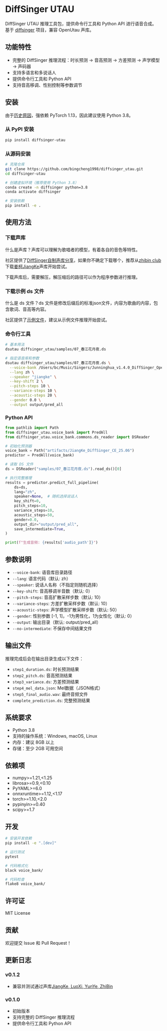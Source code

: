 # DiffSinger UTAU

DiffSinger UTAU 推理工具包，提供命令行工具和 Python API 进行语音合成。
基于 [diffsinger](https://github.com/openvpi/DiffSinger) 项目，兼容 OpenUtau 声库。

## 功能特性

- 完整的 DiffSinger 推理流程：时长预测 → 音高预测 → 方差预测 → 声学模型 → 声码器
- 支持多语言和多说话人
- 提供命令行工具和 Python API
- 支持音高移调、性别控制等参数调节

## 安装

由于[历史原因](https://github.com/openvpi/DiffSinger/blob/main/docs/GettingStarted.md#deployment)，强依赖 PyTorch 1.13，因此建议使用 Python 3.8。

### 从 PyPI 安装

```bash
pip install diffsinger-utau
```
### 从源码安装

```bash
# 克隆仓库
git clone https://github.com/bingcheng1998/diffsinger_utau.git
cd diffsinger-utau

# 创建虚拟环境（推荐使用 Python 3.8）
conda create -n diffsinger python=3.8
conda activate diffsinger

# 安装依赖
pip install -e .
```

## 使用方法

### 下载声库

什么是声库？声库可以理解为歌唱者的模型，有着各自的音色等特性。

社区提供了[DiffSinger自制声库分享](https://docs.qq.com/sheet/DQXNDY0pPaEpOc3JN)，如果你不确定下载哪个，推荐从[zhibin club](https://www.zhibin.club/)下载[姜柯JiangKe](https://pan.quark.cn/s/254f030af8cb#/list/share/0929019064004907b7b95212c03066ed)声库开始尝试。

下载声库后，需要解压，解压缩后的路径可以作为程序参数进行推理。

### 下载示例 ds 文件

什么是 ds 文件？ds 文件是修改后缀后的标准json文件，内容为歌曲的内容，包含歌词、音高等内容。

社区提供了[示例文件](https://github.com/openvpi/DiffSinger/tree/main/samples)，建议从示例文件推理开始尝试。

### 命令行工具

```bash
# 基本用法
dsutau diffsinger_utau/samples/07_春江花月夜.ds

# 指定语音库和参数
dsutau diffsinger_utau/samples/07_春江花月夜.ds \
  --voice-bank /Users/bc/Music/Singers/Junninghua_v1.4.0_DiffSinger_OpenUtau  \
  --lang zh \
  --speaker "jiangke" \
  --key-shift 2 \
  --pitch-steps 10 \
  --variance-steps 10 \
  --acoustic-steps 20 \
  --gender 0.0 \
  --output output/pred_all
```

### Python API

```python
from pathlib import Path
from diffsinger_utau.voice_bank import PredAll
from diffsinger_utau.voice_bank.commons.ds_reader import DSReader

# 初始化预测器
voice_bank = Path("artifacts/JiangKe_DiffSinger_CE_25.06")
predictor = PredAll(voice_bank)

# 读取 DS 文件
ds = DSReader("samples/07_春江花月夜.ds").read_ds()[0]

# 执行完整推理
results = predictor.predict_full_pipeline(
    ds=ds,
    lang="zh",
    speaker=None,  # 随机选择说话人
    key_shift=0,
    pitch_steps=10,
    variance_steps=10,
    acoustic_steps=50,
    gender=0.0,
    output_dir="output/pred_all",
    save_intermediate=True,
)

print(f"生成音频: {results['audio_path']}")
```

## 参数说明

- `--voice-bank`: 语音库目录路径
- `--lang`: 语言代码（默认: zh）
- `--speaker`: 说话人名称（不指定则随机选择）
- `--key-shift`: 音高移调半音数（默认: 0）
- `--pitch-steps`: 音高扩散采样步数（默认: 10）
- `--variance-steps`: 方差扩散采样步数（默认: 10）
- `--acoustic-steps`: 声学模型扩散采样步数（默认: 50）
- `--gender`: 性别参数 [-1, 1]，-1为男性化，1为女性化（默认: 0）
- `--output`: 输出目录（默认: output/pred_all）
- `--no-intermediate`: 不保存中间结果文件

## 输出文件

推理完成后会在输出目录生成以下文件：

- `step1_duration.ds`: 时长预测结果
- `step2_pitch.ds`: 音高预测结果
- `step3_variance.ds`: 方差预测结果
- `step4_mel_data.json`: Mel数据（JSON格式）
- `step5_final_audio.wav`: 最终音频文件
- `complete_prediction.ds`: 完整预测结果

## 系统要求

- Python 3.8
- 支持的操作系统：Windows, macOS, Linux
- 内存：建议 8GB 以上
- 存储：至少 2GB 可用空间

## 依赖项

- numpy>=1.21,<1.25
- librosa>=0.9,<0.10
- PyYAML>=6.0
- onnxruntime>=1.12,<1.17
- torch>=1.10,<2.0
- pypinyin>=0.40
- scipy>=1.7

## 开发

```bash
# 安装开发依赖
pip install -e ".[dev]"

# 运行测试
pytest

# 代码格式化
black voice_bank/

# 代码检查
flake8 voice_bank/
```

## 许可证

MIT License

## 贡献

欢迎提交 Issue 和 Pull Request！

## 更新日志

### v0.1.2
- 兼容并测试通过声库[JiangKe, LuoXi, YunYe, ZhiBin](https://pan.quark.cn/s/254f030af8cb#/list/share/0929019064004907b7b95212c03066ed)

### v0.1.0
- 初始版本
- 支持完整的 DiffSinger 推理流程
- 提供命令行工具和 Python API
